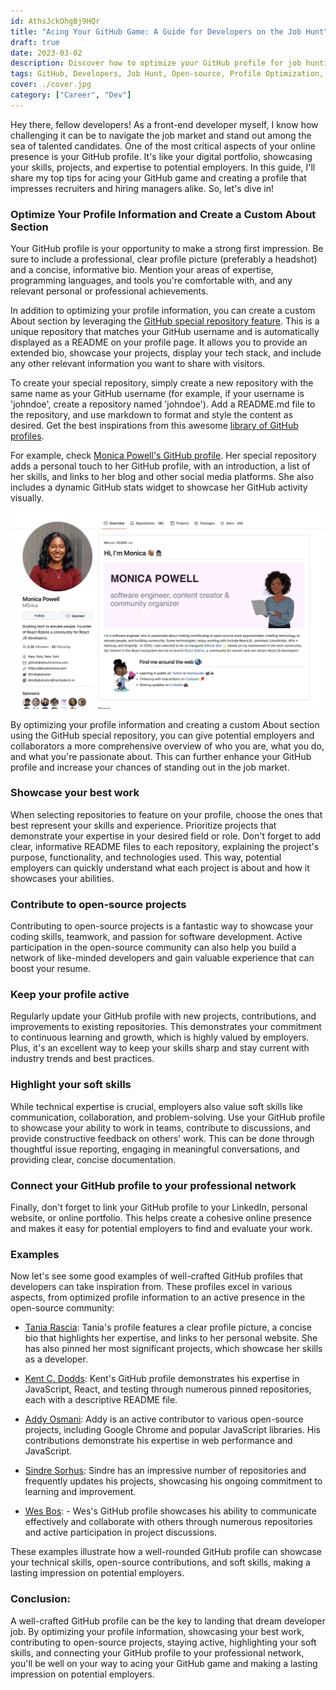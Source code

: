 ```yaml
---
id: AthsJckOhgBj9HQr
title: "Acing Your GitHub Game: A Guide for Developers on the Job Hunt"
draft: true
date: 2023-03-02
description: Discover how to optimize your GitHub profile for job hunting success with this comprehensive guide. Learn the best practices for showcasing your work, contributing to open-source projects, and highlighting your skills to impress potential employers.
tags: GitHub, Developers, Job Hunt, Open-source, Profile Optimization, Software Development, Programming, Coding, Repositories, Career Advice, Technical Skills, Soft Skills, README, Networking, Portfolio
cover: ./cover.jpg
category: ["Career", "Dev"]
---
```


Hey there, fellow developers! As a front-end developer myself, I know how challenging it can be to navigate the job market and stand out among the sea of talented candidates. One of the most critical aspects of your online presence is your GitHub profile. It's like your digital portfolio, showcasing your skills, projects, and expertise to potential employers. In this guide, I'll share my top tips for acing your GitHub game and creating a profile that impresses recruiters and hiring managers alike. So, let's dive in!

### Optimize Your Profile Information and Create a Custom About Section

Your GitHub profile is your opportunity to make a strong first impression. Be sure to include a professional, clear profile picture (preferably a headshot) and a concise, informative bio. Mention your areas of expertise, programming languages, and tools you're comfortable with, and any relevant personal or professional achievements.

In addition to optimizing your profile information, you can create a custom About section by leveraging the [GitHub special repository feature](https://docs.github.com/en/account-and-profile/setting-up-and-managing-your-github-profile/customizing-your-profile/managing-your-profile-readme). This is a unique repository that matches your GitHub username and is automatically displayed as a README on your profile page. It allows you to provide an extended bio, showcase your projects, display your tech stack, and include any other relevant information you want to share with visitors.

To create your special repository, simply create a new repository with the same name as your GitHub username (for example, if your username is 'johndoe', create a repository named 'johndoe'). Add a README.md file to the repository, and use markdown to format and style the content as desired. Get the best inspirations from this awesome [library of GitHub profiles](https://zzetao.github.io/awesome-github-profile/).

For example, check [Monica Powell's GitHub profile](https://github.com/M0nica). Her special repository adds a personal touch to her GitHub profile, with an introduction, a list of her skills, and links to her blog and other social media platforms. She also includes a dynamic GitHub stats widget to showcase her GitHub activity visually.

![Monica Powell's GitHub profile](./monica.jpg)

By optimizing your profile information and creating a custom About section using the GitHub special repository, you can give potential employers and collaborators a more comprehensive overview of who you are, what you do, and what you're passionate about. This can further enhance your GitHub profile and increase your chances of standing out in the job market.

### Showcase your best work

When selecting repositories to feature on your profile, choose the ones that best represent your skills and experience. Prioritize projects that demonstrate your expertise in your desired field or role. Don't forget to add clear, informative README files to each repository, explaining the project's purpose, functionality, and technologies used. This way, potential employers can quickly understand what each project is about and how it showcases your abilities.

### Contribute to open-source projects

Contributing to open-source projects is a fantastic way to showcase your coding skills, teamwork, and passion for software development. Active participation in the open-source community can also help you build a network of like-minded developers and gain valuable experience that can boost your resume.

### Keep your profile active

Regularly update your GitHub profile with new projects, contributions, and improvements to existing repositories. This demonstrates your commitment to continuous learning and growth, which is highly valued by employers. Plus, it's an excellent way to keep your skills sharp and stay current with industry trends and best practices.

### Highlight your soft skills

While technical expertise is crucial, employers also value soft skills like communication, collaboration, and problem-solving. Use your GitHub profile to showcase your ability to work in teams, contribute to discussions, and provide constructive feedback on others' work. This can be done through thoughtful issue reporting, engaging in meaningful conversations, and providing clear, concise documentation.

### Connect your GitHub profile to your professional network

Finally, don't forget to link your GitHub profile to your LinkedIn, personal website, or online portfolio. This helps create a cohesive online presence and makes it easy for potential employers to find and evaluate your work.

### Examples

Now let's see some good examples of well-crafted GitHub profiles that developers can take inspiration from. These profiles excel in various aspects, from optimized profile information to an active presence in the open-source community:

- [Tania Rascia](https://github.com/taniarascia): Tania's profile features a clear profile picture, a concise bio that highlights her expertise, and links to her personal website. She has also pinned her most significant projects, which showcase her skills as a developer.

- [Kent C. Dodds](https://github.com/kentcdodds): Kent's GitHub profile demonstrates his expertise in JavaScript, React, and testing through numerous pinned repositories, each with a descriptive README file.

- [Addy Osmani](https://github.com/addyosmani): Addy is an active contributor to various open-source projects, including Google Chrome and popular JavaScript libraries. His contributions demonstrate his expertise in web performance and JavaScript.

- [Sindre Sorhus](https://github.com/sindresorhus): Sindre has an impressive number of repositories and frequently updates his projects, showcasing his ongoing commitment to learning and improvement.

- [Wes Bos](https://github.com/wesbos): - Wes's GitHub profile showcases his ability to communicate effectively and collaborate with others through numerous repositories and active participation in project discussions.

These examples illustrate how a well-rounded GitHub profile can showcase your technical skills, open-source contributions, and soft skills, making a lasting impression on potential employers.

### Conclusion:

A well-crafted GitHub profile can be the key to landing that dream developer job. By optimizing your profile information, showcasing your best work, contributing to open-source projects, staying active, highlighting your soft skills, and connecting your GitHub profile to your professional network, you'll be well on your way to acing your GitHub game and making a lasting impression on potential employers.
